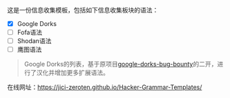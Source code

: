 这是一份信息收集模板，包括如下信息收集板块的语法：

- [x] Google Dorks
- [ ] Fofa语法
- [ ] Shodan语法
- [ ] 鹰图语法

> Google Dorks的列表，基于原项目[google-dorks-bug-bounty](https://github.com/TakSec/google-dorks-bug-bounty/)的二开，进行了汉化并增加更多扩展语法。

在线网址：https://jici-zeroten.github.io/Hacker-Grammar-Templates/